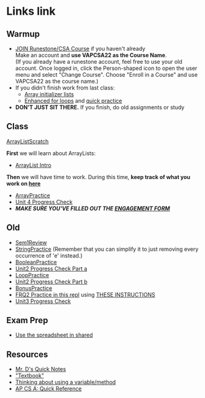 # Links link

## Warmup
* [JOIN Runestone/CSA Course](https://runestone.academy/runestone/default/user/register) if you haven't already  
Make an account and **use VAPCSA22 as the Course Name**.  
(If you already have a runestone account, feel free to use your old account. Once logged in, click the Person-shaped icon to open the user menu and select "Change Course". Choose "Enroll in a Course" and use VAPCSA22 as the course name.)
* If you didn't finish work from last class:
    - [Array initializer lists](https://codehs.com/lms/assignment/60430564)
    - [Enhanced for loops](https://codehs.com/lms/assignment/60430585) and [quick practice](https://codehs.com/lms/assignment/60430591)
* **DON'T JUST SIT THERE.** If you finish, do old assignments or study

## Class
[ArrayListScratch](https://replit.com/team/APCSA-Block5-2122/ArrayListScratch)

**First** we will learn about ArrayLists:
* [ArrayList Intro](https://runestone.academy/assignments/doAssignment?assignment_id=103093)


**Then** we will have time to work. During this time, **keep track of what you work on [here](https://forms.gle/bnhEqxsh3ktk1chn6)**
* [ArrayPractice](https://replit.com/team/APCSA-Block5-2122/ArrayPractice)
* [Unit 4 Progress Check](https://apclassroom.collegeboard.org/8/assessments/assignments/36223093/)
* ***MAKE SURE YOU'VE FILLED OUT THE [ENGAGEMENT FORM](https://forms.gle/bnhEqxsh3ktk1chn6)***
## Old
* [Sem1Review](https://apclassroom.collegeboard.org/8/assessments/assignments/44393160/)
* [StringPractice](https://replit.com/team/APCSA-Block5-2122/StringPractice) (Remember that you can simplify it to just removing every occurrence of 'e' instead.)
* [BooleanPractice](https://replit.com/team/APCSA-Block5-2122/BooleanPractice)
* [Unit2 Progress Check Part a](https://apclassroom.collegeboard.org/8/assessments/assignments/36223091)
* [LoopPractice](https://replit.com/team/APCSA-Block5-2122/LoopPractice)
* [Unit2 Progress Check Part b](https://apclassroom.collegeboard.org/8/assessments/assignments/36223090/)
* [BonusPractice](https://apclassroom.collegeboard.org/8/assessments/assignments/44830207/)
* [FRQ2 Practice in this repl](https://replit.com/team/APCSA-Block5-2122/FRQ2-Practice) using [THESE INSTRUCTIONS](files/frq2.pdf)
* [Unit3 Progress Check](https://apclassroom.collegeboard.org/8/assessments/assignments/36223092/)

## Exam Prep
* [Use the spreadsheet in shared](https://drive.google.com/drive/folders/1Mjjk9aMo4twE6UWEnXV9YLTr4X2uZvMW?usp=sharing)
## Resources
* [Mr. D's Quick Notes](https://replit.com/@APCSA-Block5-2122/Coursework01MrDsQuickNotes)
* ["Textbook"](https://runestone.academy/ns/books/published/VAPCSA22/index.html)
* [Thinking about using a variable/method](https://gist.github.com/mrDonoghue/a8624071c0c342dfcb394d7df59f2bef)
* [AP CS A: Quick Reference](https://apstudents.collegeboard.org/ap/pdf/ap-computer-science-a-java-quick-reference_0.pdf)

